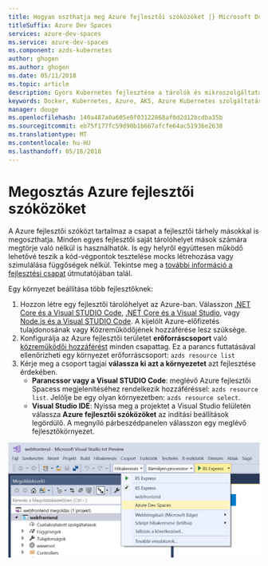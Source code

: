 ```yaml
---
title: Hogyan oszthatja meg Azure fejlesztői szóközöket |} Microsoft Docs
titleSuffix: Azure Dev Spaces
services: azure-dev-spaces
ms.service: azure-dev-spaces
ms.component: azds-kubernetes
author: ghogen
ms.author: ghogen
ms.date: 05/11/2018
ms.topic: article
description: Gyors Kubernetes fejlesztése a tárolók és mikroszolgáltatások létrehozására az Azure-on
keywords: Docker, Kubernetes, Azure, AKS, Azure Kubernetes szolgáltatás, tárolók
manager: douge
ms.openlocfilehash: 140a487a0a605e0f03122868af0d2d12bcdba35b
ms.sourcegitcommit: eb75f177fc59d90b1b667afcfe64ac51936e2638
ms.translationtype: MT
ms.contentlocale: hu-HU
ms.lasthandoff: 05/16/2018
---
```

# <a name="share-azure-dev-spaces"></a>Megosztás Azure fejlesztői szóközöket

A Azure fejlesztői szóközt tartalmaz a csapat a fejlesztői tárhely másokkal is megoszthatja. Minden egyes fejlesztői saját tárolóhelyet mások számára megtörje való nélkül is használhatók. Is egy helyről együttesen működő lehetővé teszik a kód-végpontok tesztelése mocks létrehozása vagy szimulálása függőségek nélkül. Tekintse meg a [további információ a fejlesztési csapat](../get-started-nodejs.md#learn-about-team-development) útmutatójában talál.

Egy környezet beállítása több fejlesztőknek:
1. Hozzon létre egy fejlesztői tárolóhelyet az Azure-ban. Válasszon [.NET Core és a Visual STUDIO Code](../get-started-netcore.md), [.NET Core és a Visual Studio](../get-started-netcore-visualstudio.md), vagy [Node.js és a Visual STUDIO Code](../get-started-nodejs.md). A kijelölt Azure-előfizetés tulajdonosának vagy Közreműködőjének hozzáférése lesz szüksége.
1. Konfigurálja az Azure fejlesztői területet **erőforráscsoport** való [közreműködői hozzáférést](/azure/active-directory/role-based-access-control-configure) minden csapattag. Ez a parancs futtatásával ellenőrizheti egy környezet erőforráscsoport: `azds resource list`
1. Kérje meg a csoport tagjai **válassza ki azt a környezetet** azt fejlesztése érdekében.
     * **Parancssor vagy a Visual STUDIO Code**: meglévő Azure fejlesztői Spacess megjelenítéséhez rendelkezik hozzáféréssel: `azds resource list`. Jelölje be egy olyan környezetben: `azds resource select`.
     * **Visual Studio IDE**: Nyissa meg a projektet a Visual Studio felületén válassza **Azure fejlesztői szóközöket** az indítási beállítások legördülő. A megnyíló párbeszédpanelen válasszon egy meglévő fejlesztőkörnyezet.

![A Visual Studio indítási beállítások legördülő](../media/get-started-netcore-visualstudio/LaunchSettings.png)